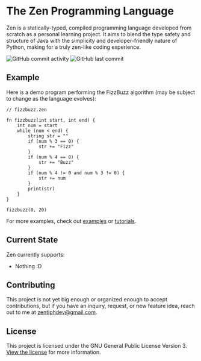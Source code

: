 # The Zen Programming Language
Zen is a statically-typed, compiled programming language developed from scratch as a personal learning project. It aims to blend the type safety and structure of Java with the simplicity and developer-friendly nature of Python, making for a truly zen-like coding experience.

![GitHub commit activity](https://img.shields.io/github/commit-activity/m/zentiph/zen)
![GitHub last commit](https://img.shields.io/github/last-commit/zentiph/zen)

## Example
Here is a demo program performing the FizzBuzz algorithm (may be subject to change as the language evolves):
```
// fizzbuzz.zen

fn fizzbuzz(int start, int end) {
    int num = start
    while (num < end) {
        string str = ""
        if (num % 3 == 0) {
            str += "Fizz"
        }
        if (num % 4 == 0) {
            str += "Buzz"
        }
        if (num % 4 != 0 and num % 3 != 0) {
            str += num
        }
        print(str)
    }
}

fizzbuzz(0, 20)
```
For more examples, check out [examples](examples/) or [tutorials](tutorials/).

## Current State
Zen currently supports:
* Nothing :D

## Contributing
This project is not yet big enough or organized enough to accept contributions, but if you have an inquiry, request, or new feature idea, reach out to me at [zentiphdev@gmail.com](mailto:zentiphdev@gmail.com).

## License
This project is licensed under the GNU General Public License Version 3. [View the license](LICENSE.md) for more information.